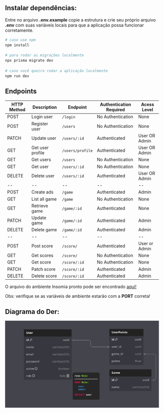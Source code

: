 ## Instalar dependências:

Entre no arquivo **.env.example** copie a estrutura e crie seu próprio arquivo **.env** com suas variáveis locais para que a aplicação possa funcionar corretamente.

```bash
# caso use npm
npm install

# para rodar as migrações localmente
npx prisma migrate dev

# caso você queira rodar a aplicação localmente
npm run dev

```

## **Endpoints**

| HTTP Method | Description      | Endpoint         | Authentication Required | Acess Level   |
| ----------- | ---------------- | ---------------- | ----------------------- | ------------- |
| POST        | Login user       | `/login`         | No Authentication       | None          |
| POST        | Register user    | `/users`         | No Authentication       | None          |
| PATCH       | Update user      | `/users/:id`     | Authenticated           | User OR Admin |
| GET         | Get user profile | `/users/profile` | Authenticated           | User OR Admin |
| GET         | Get users        | `/users`         | No Authentication       | None          |
| GET         | Get user         | `/users/:id`     | No Authentication       | None          |
| DELETE      | Delete user      | `/users/:id`     | Authenticated           | User OR Admin |
| --          | --               | --               | --                      | --            |
| POST        | Create ads       | `/game`          | Authenticated           | Admin         |
| GET         | List all game    | `/game`          | No Authentication       | None          |
| GET         | Retrieve game    | `/game/:id`      | Authenticated           | None          |
| PATCH       | Update game      | `/game/:id`      | Authenticated           | Admin         |
| DELETE      | Delete game      | `/game/:id`      | Authenticated           | Admin         |
| --          | --               | --               | --                      | --            |
| POST        | Post score       | `/score/`        | Authenticated           | User or Admin |
| GET         | Get scores       | `/score/`        | No Authentication       | None          |
| GET         | Get score        | `/score/:id`     | No Authentication       | None          |
| PATCH       | Patch score      | `/score/:id`     | Authenticated           | Admin         |
| DELETE      | Delete score     | `/score/:id`     | Authenticated           | Admin         |

O arquivo do ambiente Insomia pronto pode ser encontrado [aqui!](/InsomniaSchema.json)

Obs: verifique se as variáveis de ambiente estarão com a **PORT** correta!

## Diagrama do Der:

![DB Diagram](/DBDiagram.png)
